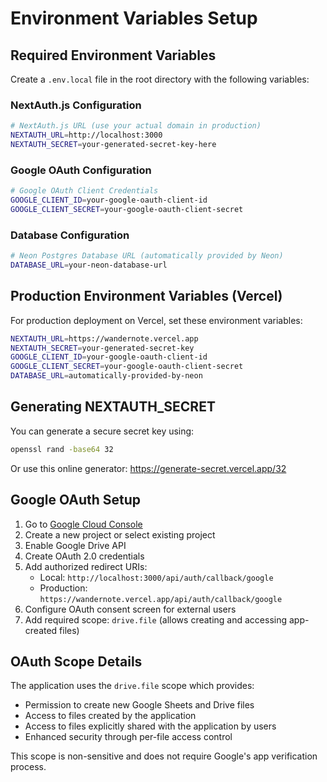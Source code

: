 # Environment Variables Setup

## Required Environment Variables

Create a `.env.local` file in the root directory with the following variables:

### NextAuth.js Configuration
```bash
# NextAuth.js URL (use your actual domain in production)
NEXTAUTH_URL=http://localhost:3000
NEXTAUTH_SECRET=your-generated-secret-key-here
```

### Google OAuth Configuration
```bash
# Google OAuth Client Credentials
GOOGLE_CLIENT_ID=your-google-oauth-client-id
GOOGLE_CLIENT_SECRET=your-google-oauth-client-secret
```

### Database Configuration
```bash
# Neon Postgres Database URL (automatically provided by Neon)
DATABASE_URL=your-neon-database-url
```

## Production Environment Variables (Vercel)

For production deployment on Vercel, set these environment variables:

```bash
NEXTAUTH_URL=https://wandernote.vercel.app
NEXTAUTH_SECRET=your-generated-secret-key
GOOGLE_CLIENT_ID=your-google-oauth-client-id
GOOGLE_CLIENT_SECRET=your-google-oauth-client-secret
DATABASE_URL=automatically-provided-by-neon
```

## Generating NEXTAUTH_SECRET

You can generate a secure secret key using:

```bash
openssl rand -base64 32
```

Or use this online generator: https://generate-secret.vercel.app/32

## Google OAuth Setup

1. Go to [Google Cloud Console](https://console.cloud.google.com/)
2. Create a new project or select existing project
3. Enable Google Drive API
4. Create OAuth 2.0 credentials
5. Add authorized redirect URIs:
   - Local: `http://localhost:3000/api/auth/callback/google`
   - Production: `https://wandernote.vercel.app/api/auth/callback/google`
6. Configure OAuth consent screen for external users
7. Add required scope: `drive.file` (allows creating and accessing app-created files)

## OAuth Scope Details

The application uses the `drive.file` scope which provides:
- Permission to create new Google Sheets and Drive files
- Access to files created by the application
- Access to files explicitly shared with the application by users
- Enhanced security through per-file access control

This scope is non-sensitive and does not require Google's app verification process. 